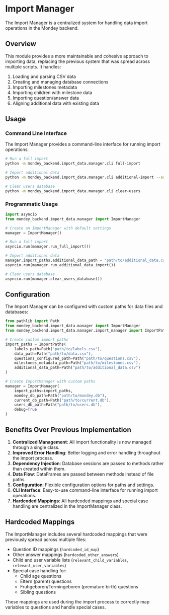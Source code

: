 # Import Manager

The Import Manager is a centralized system for handling data import operations in the Mondey backend.

## Overview

This module provides a more maintainable and cohesive approach to importing data, replacing the previous system that was spread across multiple scripts. It handles:

1. Loading and parsing CSV data
2. Creating and managing database connections
3. Importing milestones metadata
4. Importing children with milestone data
5. Importing question/answer data
6. Aligning additional data with existing data

## Usage

### Command Line Interface

The Import Manager provides a command-line interface for running import operations:

```bash
# Run a full import
python -m mondey_backend.import_data.manager.cli full-import

# Import additional data
python -m mondey_backend.import_data.manager.cli additional-import --additional-data path/to/additional_data.csv

# Clear users database
python -m mondey_backend.import_data.manager.cli clear-users
```

### Programmatic Usage

```python
import asyncio
from mondey_backend.import_data.manager import ImportManager

# Create an ImportManager with default settings
manager = ImportManager()

# Run a full import
asyncio.run(manager.run_full_import())

# Import additional data
manager.import_paths.additional_data_path = "path/to/additional_data.csv"
asyncio.run(manager.run_additional_data_import())

# Clear users database
asyncio.run(manager.clear_users_database())
```

## Configuration

The Import Manager can be configured with custom paths for data files and databases:

```python
from pathlib import Path
from mondey_backend.import_data.manager import ImportManager
from mondey_backend.import_data.manager.import_manager import ImportPaths

# Create custom import paths
import_paths = ImportPaths(
    labels_path=Path("path/to/labels.csv"),
    data_path=Path("path/to/data.csv"),
    questions_configured_path=Path("path/to/questions.csv"),
    milestones_metadata_path=Path("path/to/milestones.csv"),
    additional_data_path=Path("path/to/additional_data.csv")
)

# Create ImportManager with custom paths
manager = ImportManager(
    import_paths=import_paths,
    mondey_db_path=Path("path/to/mondey.db"),
    current_db_path=Path("path/to/current.db"),
    users_db_path=Path("path/to/users.db"),
    debug=True
)
```

## Benefits Over Previous Implementation

1. **Centralized Management**: All import functionality is now managed through a single class.
2. **Improved Error Handling**: Better logging and error handling throughout the import process.
3. **Dependency Injection**: Database sessions are passed to methods rather than created within them.
4. **Data Flow**: DataFrames are passed between methods instead of file paths.
5. **Configuration**: Flexible configuration options for paths and settings.
6. **CLI Interface**: Easy-to-use command-line interface for running import operations.
7. **Hardcoded Mappings**: All hardcoded mappings and special case handling are centralized in the ImportManager class.

## Hardcoded Mappings

The ImportManager includes several hardcoded mappings that were previously spread across multiple files:

- Question ID mappings (`hardcoded_id_map`)
- Other answer mappings (`hardcoded_other_answers`)
- Child and user variable lists (`relevant_child_variables`, `relevant_user_variables`)
- Special case handling for:
  - Child age questions
  - Eltern (parent) questions
  - Fruhgeboren/Termingeboren (premature birth) questions
  - Sibling questions

These mappings are used during the import process to correctly map variables to questions and handle special cases.
